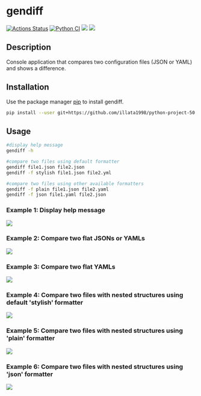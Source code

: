 # gendiff
[![Actions Status](https://github.com/illata1998/python-project-50/actions/workflows/hexlet-check.yml/badge.svg)](https://github.com/illata1998/python-project-50/actions) [![Python CI](https://github.com/illata1998/python-project-50/actions/workflows/pyci.yml/badge.svg)](https://github.com/illata1998/python-project-50/actions/workflows/pyci.yml) <a href="https://codeclimate.com/github/illata1998/python-project-50/maintainability"><img src="https://api.codeclimate.com/v1/badges/841642d2ab5606d50523/maintainability" /></a> <a href="https://codeclimate.com/github/illata1998/python-project-50/test_coverage"><img src="https://api.codeclimate.com/v1/badges/841642d2ab5606d50523/test_coverage" /></a>

## Description
Console application that compares two configuration files (JSON or YAML) and shows a difference.
## Installation
Use the package manager [pip](https://pip.pypa.io/en/stable/) to install gendiff.
```bash
pip install --user git+https://github.com/illata1998/python-project-50.git
```
## Usage
```bash
#display help message
gendiff -h

#compare two files using default formatter
gendiff file1.json file2.json
gendiff -f stylish file1.json file2.yml

#compare two files using other available formatters
gendiff -f plain file1.json file2.yaml
gendiff -f json file1.yaml file2.json
```
### Example 1: Display help message
<a href="https://asciinema.org/a/d9gkDX2qskXiJpvFXSbVwkrpd" target="_blank"><img src="https://asciinema.org/a/d9gkDX2qskXiJpvFXSbVwkrpd.svg" /></a>
### Example 2: Compare two flat JSONs or YAMLs
<a href="https://asciinema.org/a/W11egoRzgNMiuJ84C3kipuQ74" target="_blank"><img src="https://asciinema.org/a/W11egoRzgNMiuJ84C3kipuQ74.svg" /></a>
### Example 3: Compare two flat YAMLs
<a href="https://asciinema.org/a/05qLbfR8ded6cXbEaQ8NMJMkp" target="_blank"><img src="https://asciinema.org/a/05qLbfR8ded6cXbEaQ8NMJMkp.svg" /></a>
### Example 4: Compare two files with nested structures using default 'stylish' formatter
<a href="https://asciinema.org/a/P2VzGqPQ59R17LmFN1gN9Lx9F" target="_blank"><img src="https://asciinema.org/a/P2VzGqPQ59R17LmFN1gN9Lx9F.svg" /></a>
### Example 5: Compare two files with nested structures using 'plain' formatter
<a href="https://asciinema.org/a/h1L6DzGFGHTqRsmdrfKsEK4QC" target="_blank"><img src="https://asciinema.org/a/h1L6DzGFGHTqRsmdrfKsEK4QC.svg" /></a>
### Example 6: Compare two files with nested structures using 'json' formatter
<a href="https://asciinema.org/a/NMTKc9Hj254YEnTlErCtipRpx" target="_blank"><img src="https://asciinema.org/a/NMTKc9Hj254YEnTlErCtipRpx.svg" /></a>